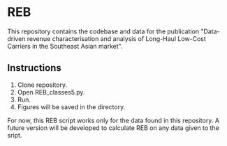 # REB
This repository contains the codebase and data for the publication "Data-driven revenue characterisation and analysis of Long-Haul Low-Cost
Carriers in the Southeast Asian market". 

## Instructions 
1. Clone repository.
2. Open REB_classes5.py.
3. Run.
4. Figures will be saved in the directory.

For now, this REB script works only for the data found in this repository. A future version will be developed to calculate REB on any data given to the sript. 

